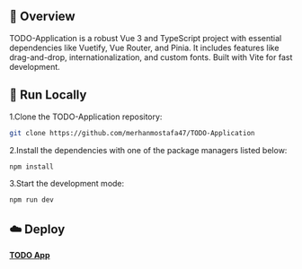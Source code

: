 ## 📌 Overview

TODO-Application is a robust Vue 3 and TypeScript project with essential dependencies like Vuetify, Vue Router, and Pinia. It includes features like drag-and-drop, internationalization, and custom fonts. Built with Vite for fast development.


## 🚀 Run Locally
1.Clone the TODO-Application repository:
```sh
git clone https://github.com/merhanmostafa47/TODO-Application
```
2.Install the dependencies with one of the package managers listed below:
```bash
npm install
```
3.Start the development mode:
```bash
npm run dev
```

## ☁️ Deploy

[**TODO App**](https://todo-app-merhanmostafa47.vercel.app/)


